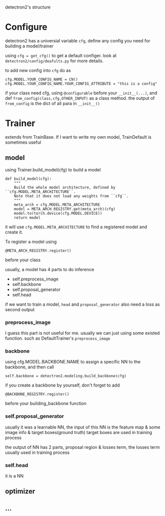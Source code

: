   
detectron2's structure
# Configure
detectron2 has a universial variable ```cfg```, define any config you need for building a model/trainer

using ```cfg = get_cfg()``` to get a default configer. look at ```detectron2/config/deafults.py``` for more details.

to add new config into ```cfg``` do as 
```
cfg.MODEL.YOUR_CONFIG_NAME = CN()
cfg.MODEL.YOUR_CONFIG_NAME.YOUR_CONFIG_ATTRIBUTE = "this is a config"
``` 

if your class need cfg, using ```@configurable``` before your ```__init__(...)```, and def ```from_config(class,cfg,OTHER_INPUT)``` as a class method. the output of ```from_config``` is the dict of all para in ```__init__()```

# Trainer
extends from TrainBase. If I want to write my own model, TrainDefault is sometimes useful

## model
using Trainer.build_model(cfg) to build a model
```
def build_model(cfg):
    """
    Build the whole model architecture, defined by ``cfg.MODEL.META_ARCHITECTURE``.
    Note that it does not load any weights from ``cfg``.
    """
    meta_arch = cfg.MODEL.META_ARCHITECTURE
    model = META_ARCH_REGISTRY.get(meta_arch)(cfg)
    model.to(torch.device(cfg.MODEL.DEVICE))
    return model
```

it will use ```cfg.MODEL.META_ARCHITECTURE``` to find a registered model and create it.

To register a model using
```
@META_ARCH_REGISTRY.register()
```
before your class

usually, a model has 4 parts to do inference

* self.preprocess_image
* self.backbone
* self.proposal_generator
* self.head

if we want to train a model, ```head``` and ```proposal_generator``` also need a loss as second output

### preprocess_image

I guess this part is not useful for me. usually we can just using some existed function. such as DefaultTrainer's ```preprocess_image```

### backbone

using cfg.MODEL.BACKBONE.NAME to assign a specific NN to the backbone, and then call
```
self.backbone = detectron2.modeling.build_backbone(cfg)
```
if you create a backbone by yourself, don't forget to add
```
@BACKBONE_REGISTRY.register()
```
before your building_backbone function

### self.proposal_generator

usually it was a learnable NN, the input of this NN is the feature map & some image info & target boxes(ground truth)
target boxes are used in training process

the output of NN has 2 parts, proposal region & losses term, the losses term usually used in training process

### self.head

it is a NN


## optimizer
## ...

